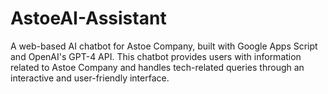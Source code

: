# AstoeAI-Assistant
A web-based AI chatbot for Astoe Company, built with Google Apps Script and OpenAI's GPT-4 API. This chatbot provides users with information related to Astoe Company and handles tech-related queries through an interactive and user-friendly interface.
